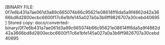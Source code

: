 [BINARY FILE: 0f7e6b431a7ae061d3a89c665074b66c95621e08614ff6da5a9f4862d42a3666bd8d2800ecbc6600f17c6e1bfe145a027a0a3b6ff9826707a30cebd40695]
Stored copy: docs/converted-binary/0f7e6b431a7ae061d3a89c665074b66c95621e08614ff6da5a9f4862d42a3666bd8d2800ecbc6600f17c6e1bfe145a027a0a3b6ff9826707a30cebd40695
